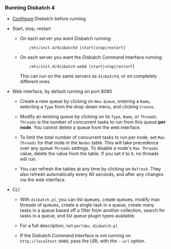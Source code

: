 ### Running Disbatch 4

* [Configure](Configuring.md) Disbatch before running

* Start, stop, restart

  * On each server you want Disbatch running:

            /etc/init.d/disbatchd [start|stop|restart]

  * On each server you want the Disbatch Command Interface running:

            /etc/init.d/disbatch-webd [start|stop|restart]

    This can run on the same servers as `disbatchd`, or on completely different
    ones.

* Web interface, by default running on port 8080

  * Create a new queue by clicking on `New Queue`, entering a `Name`, selecting
    a `Type` from the drop-down menu, and clicking `Create`.

  * Modify an existing queue by clicking on its `Type`, `Name`, or `Threads`.
    `Threads` is the number of concurrent tasks to run from this queue **per
    node**. You cannot delete a queue from the web interface.

  * To limit the total number of concurrent tasks to run per node, set `Max
    Threads` for that node in the `Nodes` table. This will take precedence over
    any queue `Threads` settings. To disable a node's `Max Threads` value,
    delete the value from the table. If you set it to `0`, no threads will run.

  * You can refresh the tables at any time by clicking on `Refresh`. They also
    refresh automatically every 60 seconds, and after any changes via the web
    interface.

* CLI

  * With `disbatch.pl`, you can list queues, create queues, modify max threads
    of queues, create a single task in a queue, create many tasks in a queue
    based off a filter from another collection, search for tasks in a queue, and
    list queue plugin types available.

  * For a full description, run `perldoc disbatch.pl`

  * If the Disbatch Command Interface is not running on `http://localhost:8080`,
    pass the URL with the `--url` option.
